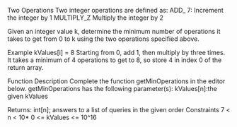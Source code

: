 Two Operations
Two integer operations are defined as:
ADD_ 7: Increment the integer by 1
MULTIPLY_Z Multiply the integer by 2

Given an integer value k, determine the minimum number of operations it takes to get from 0 to k using the two operations specified above.

Example
kValues[i] = 8
Starting from 0, add 1, then multiply by three times. It takes a minimum of 4 operations to get to 8, so store 4 in index 0 of the return array.

Function Description
Complete the function getMinOperations in the editor below.
getMinOperations has the following parameter(s): kValues[n]:the given kValues

Returns:
int[n]; answers to a list of queries in the given order Constraints
7 < n < 10*
0 <= kValues <= 10^16
